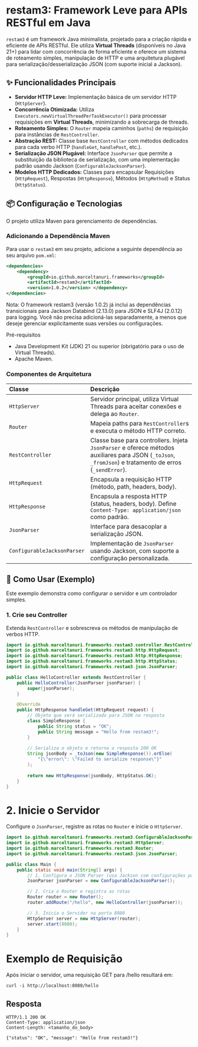 # restam3: Framework Leve para APIs RESTful em Java

`restam3` é um framework Java minimalista, projetado para a criação rápida e eficiente de APIs RESTful. Ele utiliza **Virtual Threads** (disponíveis no Java 21+) para lidar com concorrência de forma eficiente e oferece um sistema de roteamento simples, manipulação de HTTP e uma arquitetura plugável para serialização/desserialização JSON (com suporte inicial a Jackson).

## ✨ Funcionalidades Principais

* **Servidor HTTP Leve:** Implementação básica de um servidor HTTP (`HttpServer`).
* **Concorrência Otimizada:** Utiliza `Executors.newVirtualThreadPerTaskExecutor()` para processar requisições em **Virtual Threads**, minimizando a sobrecarga de threads.
* **Roteamento Simples:** O `Router` mapeia caminhos (`paths`) de requisição para instâncias de `RestController`.
* **Abstração REST:** Classe base `RestController` com métodos dedicados para cada verbo HTTP (`handleGet`, `handlePost`, etc.).
* **Serialização JSON Plugável:** Interface `JsonParser` que permite a substituição da biblioteca de serialização, com uma implementação padrão usando Jackson (`ConfigurableJacksonParser`).
* **Modelos HTTP Dedicados:** Classes para encapsular Requisições (`HttpRequest`), Respostas (`HttpResponse`), Métodos (`HttpMethod`) e Status (`HttpStatus`).

## 📦 Configuração e Tecnologias

O projeto utiliza Maven para gerenciamento de dependências.

### Adicionando a Dependência Maven

Para usar o `restam3` em seu projeto, adicione a seguinte dependência ao seu arquivo `pom.xml`:

```xml
<dependencies>
    <dependency>
        <groupId>io.github.marceltanuri.frameworks</groupId>
        <artifactId>restam3</artifactId>
        <version>1.0.2</version> </dependency>
</dependencies>
```

Nota: O framework restam3 (versão 1.0.2) já inclui as dependências transicionais para Jackson Databind (2.13.0) para JSON e SLF4J (2.0.12) para logging. Você não precisa adicioná-las separadamente, a menos que deseje gerenciar explicitamente suas versões ou configurações.


Pré-requisitos
- Java Development Kit (JDK) 21 ou superior (obrigatório para o uso de Virtual Threads).
- Apache Maven.

### Componentes de Arquitetura

| Classe | Descrição |
| :--- | :--- |
| `HttpServer` | Servidor principal, utiliza Virtual Threads para aceitar conexões e delega ao `Router`. |
| `Router` | Mapeia paths para `RestController`s e executa o método HTTP correto. |
| `RestController` | Classe base para controllers. Injeta `JsonParser` e oferece métodos auxiliares para JSON (`_toJson`, `_fromJson`) e tratamento de erros (`_sendError`). |
| `HttpRequest` | Encapsula a requisição HTTP (método, path, headers, body). |
| `HttpResponse` | Encapsula a resposta HTTP (status, headers, body). Define `Content-Type: application/json` como padrão. |
| `JsonParser` | Interface para desacoplar a serialização JSON. |
| `ConfigurableJacksonParser` | Implementação de `JsonParser` usando Jackson, com suporte a configuração personalizada. |

## 🚀 Como Usar (Exemplo)

Este exemplo demonstra como configurar o servidor e um controlador simples.

### 1. Crie seu Controller

Extenda `RestController` e sobrescreva os métodos de manipulação de verbos HTTP.

```java
import io.github.marceltanuri.frameworks.restam3.controller.RestController;
import io.github.marceltanuri.frameworks.restam3.http.HttpRequest;
import io.github.marceltanuri.frameworks.restam3.http.HttpResponse;
import io.github.marceltanuri.frameworks.restam3.http.HttpStatus;
import io.github.marceltanuri.frameworks.restam3.json.JsonParser;

public class HelloController extends RestController {
    public HelloController(JsonParser jsonParser) {
        super(jsonParser);
    }

    @Override
    public HttpResponse handleGet(HttpRequest request) {
        // Objeto que será serializado para JSON na resposta
        class SimpleResponse {
            public String status = "OK";
            public String message = "Hello from restam3!";
        }
        
        // Serializa o objeto e retorna a resposta 200 OK
        String jsonBody = _toJson(new SimpleResponse()).orElse(
            "{\"error\": \"Failed to serialize response\"}"
        );
        
        return new HttpResponse(jsonBody, HttpStatus.OK);
    }
}

```

# 2. Inicie o Servidor
Configure o `JsonParser`, registre as rotas no `Router` e inicie o `HttpServer`.

```java
import io.github.marceltanuri.frameworks.restam3.ConfigurableJacksonParser;
import io.github.marceltanuri.frameworks.restam3.HttpServer;
import io.github.marceltanuri.frameworks.restam3.Router;
import io.github.marceltanuri.frameworks.restam3.json.JsonParser;

public class Main {
    public static void main(String[] args) {
        // 1. Configura o JSON Parser (usa Jackson com configurações padrão)
        JsonParser jsonParser = new ConfigurableJacksonParser();

        // 2. Cria o Router e registra as rotas
        Router router = new Router();
        router.addRoute("/hello", new HelloController(jsonParser));

        // 3. Inicia o Servidor na porta 8080
        HttpServer server = new HttpServer(router);
        server.start(8080);
    }
}
```

# Exemplo de Requisição 
Após iniciar o servidor, uma requisição GET para /hello resultará em:

```
curl -i http://localhost:8080/hello
```

## Resposta
```
HTTP/1.1 200 OK
Content-Type: application/json
Content-Length: <tamanho_do_body>

{"status": "OK", "message": "Hello from restam3!"}
```